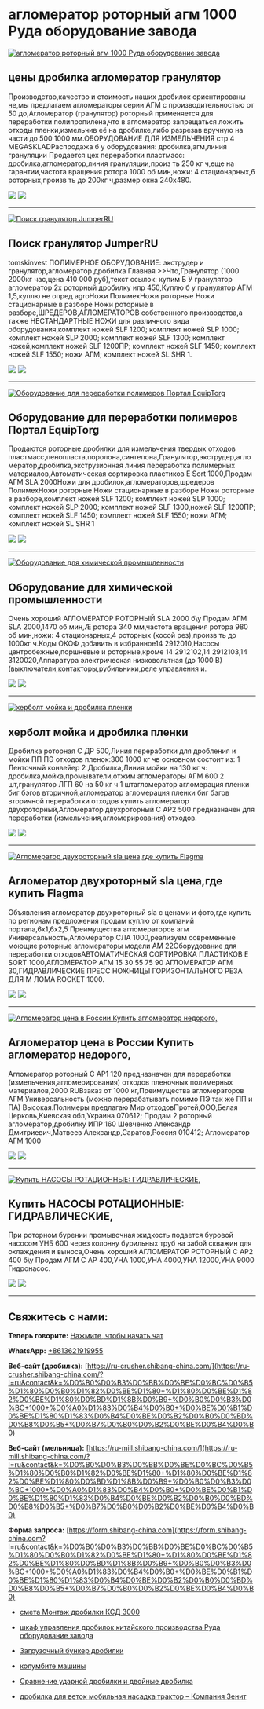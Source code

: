 # агломератор роторный агм 1000 Руда оборудование завода

<a href="https://swt.shibang-china.com/?l=ru&img&k=%D0%B0%D0%B3%D0%BB%D0%BE%D0%BC%D0%B5%D1%80%D0%B0%D1%82%D0%BE%D1%80+%D1%80%D0%BE%D1%82%D0%BE%D1%80%D0%BD%D1%8B%D0%B9+%D0%B0%D0%B3%D0%BC+1000+%D0%A0%D1%83%D0%B4%D0%B0+%D0%BE%D0%B1%D0%BE%D1%80%D1%83%D0%B4%D0%BE%D0%B2%D0%B0%D0%BD%D0%B8%D0%B5+%D0%B7%D0%B0%D0%B2%D0%BE%D0%B4%D0%B0" target="_blank">![агломератор роторный агм 1000 Руда оборудование завода](http://static.shibang-china.com/all-800x300/1243.jpg)</a>

## цены дробилка агломератор гранулятор
Производство,качество и стоимость наших дробилок ориентированы не,мы предлагаем агломераторы серии АГМ с производительностью от 50 до,Агломератор (гранулятор) роторный применяется для переработки полипропилена,что в агломератор запрещаться ложить отходы пленки,измельчив её на дробилке,либо разрезав вручную на части до 500 1000 мм.ОБОРУДОВАНИЕ ДЛЯ ИЗМЕЛЬЧЕНИЯ стр 4 MEGASKLADРаспродажа б у оборудования: дробилка,агм,линия грануляции Продается цех переработки пластмасс: дробилка,агломератор,линия грануляции,произ ть 250 кг ч,еще на гарантии,частота вращения ротора 1000 об мин,ножи: 4 стационарных,6 роторных,произв ть до 200кг ч,размер окна 240х480.


<a href="https://whatsapp.shibangsoft.com/WhatsApp.php" target="_blank" title="WhatsApp">![](http://static.shibang-china.com/icon/whatsapp.png)</a> <a href="https://swt.shibang-china.com/?l=ru&icon&k=%D0%B0%D0%B3%D0%BB%D0%BE%D0%BC%D0%B5%D1%80%D0%B0%D1%82%D0%BE%D1%80+%D1%80%D0%BE%D1%82%D0%BE%D1%80%D0%BD%D1%8B%D0%B9+%D0%B0%D0%B3%D0%BC+1000+%D0%A0%D1%83%D0%B4%D0%B0+%D0%BE%D0%B1%D0%BE%D1%80%D1%83%D0%B4%D0%BE%D0%B2%D0%B0%D0%BD%D0%B8%D0%B5+%D0%B7%D0%B0%D0%B2%D0%BE%D0%B4%D0%B0" target="_blank">![](http://static.shibang-china.com/icon/chat-ru.png)</a>

---

<a href="https://swt.shibang-china.com/?l=ru&img&k=%D0%B0%D0%B3%D0%BB%D0%BE%D0%BC%D0%B5%D1%80%D0%B0%D1%82%D0%BE%D1%80+%D1%80%D0%BE%D1%82%D0%BE%D1%80%D0%BD%D1%8B%D0%B9+%D0%B0%D0%B3%D0%BC+1000+%D0%A0%D1%83%D0%B4%D0%B0+%D0%BE%D0%B1%D0%BE%D1%80%D1%83%D0%B4%D0%BE%D0%B2%D0%B0%D0%BD%D0%B8%D0%B5+%D0%B7%D0%B0%D0%B2%D0%BE%D0%B4%D0%B0" target="_blank">![Поиск гранулятор JumperRU](http://static.shibang-china.com/all-800x300/671.jpg)</a>

## Поиск гранулятор JumperRU
tomskinvest ПОЛИМЕРНОЕ ОБОРУДОВАНИЕ: экструдер и гранулятор,агломератор дробилка Главная &gt;&gt;Что,Гранулятор (1000 2000кг час,цена 410 000 руб),текст ссылок: купим Б У гранулятор агломератор 2х роторный дробилку ипр 450,Куплю б у гранулятор АГМ 1,5,куплю не опред agroНожи ПолимехНожи роторные Ножи стационарные в разборе Ножи роторные в разборе,ШРЕДЕРОВ,АГЛОМЕРАТОРОВ собственного производства,а также НЕСТАНДАРТНЫЕ НОЖИ для различного вида оборудования,комплект ножей SLF 1200; комплект ножей SLP 1000; комплект ножей SLP 2000; комплект ножей SLF 1300; комплект ножей,комплект ножей SLF 1200ПР; комплект ножей SLF 1450; комплект ножей SLF 1550; ножи АГМ; комплект ножей SL SHR 1.


<a href="https://whatsapp.shibangsoft.com/WhatsApp.php" target="_blank" title="WhatsApp">![](http://static.shibang-china.com/icon/whatsapp.png)</a> <a href="https://swt.shibang-china.com/?l=ru&icon&k=%D0%B0%D0%B3%D0%BB%D0%BE%D0%BC%D0%B5%D1%80%D0%B0%D1%82%D0%BE%D1%80+%D1%80%D0%BE%D1%82%D0%BE%D1%80%D0%BD%D1%8B%D0%B9+%D0%B0%D0%B3%D0%BC+1000+%D0%A0%D1%83%D0%B4%D0%B0+%D0%BE%D0%B1%D0%BE%D1%80%D1%83%D0%B4%D0%BE%D0%B2%D0%B0%D0%BD%D0%B8%D0%B5+%D0%B7%D0%B0%D0%B2%D0%BE%D0%B4%D0%B0" target="_blank">![](http://static.shibang-china.com/icon/chat-ru.png)</a>

---

<a href="https://swt.shibang-china.com/?l=ru&img&k=%D0%B0%D0%B3%D0%BB%D0%BE%D0%BC%D0%B5%D1%80%D0%B0%D1%82%D0%BE%D1%80+%D1%80%D0%BE%D1%82%D0%BE%D1%80%D0%BD%D1%8B%D0%B9+%D0%B0%D0%B3%D0%BC+1000+%D0%A0%D1%83%D0%B4%D0%B0+%D0%BE%D0%B1%D0%BE%D1%80%D1%83%D0%B4%D0%BE%D0%B2%D0%B0%D0%BD%D0%B8%D0%B5+%D0%B7%D0%B0%D0%B2%D0%BE%D0%B4%D0%B0" target="_blank">![Оборудование для переработки полимеров Портал EquipTorg](http://static.shibang-china.com/all-800x300/1078.jpg)</a>

## Оборудование для переработки полимеров Портал EquipTorg
Продаются роторные дробилки для измельчения твердых отходов пластмасс,пенопласта,поролона,синтепона,Гранулятор,экструдер,агломератор,дробилка,экструзионная линия переработка полимерных материалов,Автоматическая сортировка пластиков E Sort 1000,Продам АГМ SLA 2000Ножи для дробилок,агломераторов,шредеров ПолимехНожи роторные Ножи стационарные в разборе Ножи роторные в разборе,комплект ножей SLF 1200; комплект ножей SLP 1000; комплект ножей SLP 2000; комплект ножей SLF 1300,ножей SLF 1200ПР; комплект ножей SLF 1450; комплект ножей SLF 1550; ножи АГМ; комплект ножей SL SHR 1


<a href="https://whatsapp.shibangsoft.com/WhatsApp.php" target="_blank" title="WhatsApp">![](http://static.shibang-china.com/icon/whatsapp.png)</a> <a href="https://swt.shibang-china.com/?l=ru&icon&k=%D0%B0%D0%B3%D0%BB%D0%BE%D0%BC%D0%B5%D1%80%D0%B0%D1%82%D0%BE%D1%80+%D1%80%D0%BE%D1%82%D0%BE%D1%80%D0%BD%D1%8B%D0%B9+%D0%B0%D0%B3%D0%BC+1000+%D0%A0%D1%83%D0%B4%D0%B0+%D0%BE%D0%B1%D0%BE%D1%80%D1%83%D0%B4%D0%BE%D0%B2%D0%B0%D0%BD%D0%B8%D0%B5+%D0%B7%D0%B0%D0%B2%D0%BE%D0%B4%D0%B0" target="_blank">![](http://static.shibang-china.com/icon/chat-ru.png)</a>

---

<a href="https://swt.shibang-china.com/?l=ru&img&k=%D0%B0%D0%B3%D0%BB%D0%BE%D0%BC%D0%B5%D1%80%D0%B0%D1%82%D0%BE%D1%80+%D1%80%D0%BE%D1%82%D0%BE%D1%80%D0%BD%D1%8B%D0%B9+%D0%B0%D0%B3%D0%BC+1000+%D0%A0%D1%83%D0%B4%D0%B0+%D0%BE%D0%B1%D0%BE%D1%80%D1%83%D0%B4%D0%BE%D0%B2%D0%B0%D0%BD%D0%B8%D0%B5+%D0%B7%D0%B0%D0%B2%D0%BE%D0%B4%D0%B0" target="_blank">![Оборудование для химической промышленности](http://static.shibang-china.com/all-800x300/229.jpg)</a>

## Оборудование для химической промышленности
Очень хороший АГЛОМЕРАТОР РОТОРНЫЙ SLA 2000 б\у Продам АГМ SLA 2000,1470 об мин,Æ ротора 340 мм,частота вращения ротора 980 об мин,ножи: 4 стационарных,4 роторных (косой рез),произв ть до 1000кг ч.Коды ОКОФ добавить в избранное14 2912010,Насосы центробежные,поршневые и роторные,кроме 14 2912102,14 2912103,14 3120020,Аппаратура электрическая низковольтная (до 1000 В) (выключатели,контакторы,рубильники,реле управления и.


<a href="https://whatsapp.shibangsoft.com/WhatsApp.php" target="_blank" title="WhatsApp">![](http://static.shibang-china.com/icon/whatsapp.png)</a> <a href="https://swt.shibang-china.com/?l=ru&icon&k=%D0%B0%D0%B3%D0%BB%D0%BE%D0%BC%D0%B5%D1%80%D0%B0%D1%82%D0%BE%D1%80+%D1%80%D0%BE%D1%82%D0%BE%D1%80%D0%BD%D1%8B%D0%B9+%D0%B0%D0%B3%D0%BC+1000+%D0%A0%D1%83%D0%B4%D0%B0+%D0%BE%D0%B1%D0%BE%D1%80%D1%83%D0%B4%D0%BE%D0%B2%D0%B0%D0%BD%D0%B8%D0%B5+%D0%B7%D0%B0%D0%B2%D0%BE%D0%B4%D0%B0" target="_blank">![](http://static.shibang-china.com/icon/chat-ru.png)</a>

---

<a href="https://swt.shibang-china.com/?l=ru&img&k=%D0%B0%D0%B3%D0%BB%D0%BE%D0%BC%D0%B5%D1%80%D0%B0%D1%82%D0%BE%D1%80+%D1%80%D0%BE%D1%82%D0%BE%D1%80%D0%BD%D1%8B%D0%B9+%D0%B0%D0%B3%D0%BC+1000+%D0%A0%D1%83%D0%B4%D0%B0+%D0%BE%D0%B1%D0%BE%D1%80%D1%83%D0%B4%D0%BE%D0%B2%D0%B0%D0%BD%D0%B8%D0%B5+%D0%B7%D0%B0%D0%B2%D0%BE%D0%B4%D0%B0" target="_blank">![херболт мойка и дробилка пленки](http://static.shibang-china.com/all-800x300/253.jpg)</a>

## херболт мойка и дробилка пленки
Дробилка роторная С ДР 500,Линия переработки для дробления и мойки ПП ПЭ отходов пленок:300 1000 кг чв основном состоит из: 1 Ленточный конвейер 2 Дробилка,Линия мойки на 130 кг ч: дробилка,мойка,промыватели,отжим агломераторы АГМ 600 2 шт,гранулятор ЛГП 60 на 50 кг ч 1 штагломератор агломерация пленки биг бэгов вторичной,агломератор агломерация пленки биг бэгов вторичной переработки отходов купить агломератор двухроторный,Агломератор двухроторный С АР2 500 предназначен для переработки (измельчения,агломерирования) отходов.


<a href="https://whatsapp.shibangsoft.com/WhatsApp.php" target="_blank" title="WhatsApp">![](http://static.shibang-china.com/icon/whatsapp.png)</a> <a href="https://swt.shibang-china.com/?l=ru&icon&k=%D0%B0%D0%B3%D0%BB%D0%BE%D0%BC%D0%B5%D1%80%D0%B0%D1%82%D0%BE%D1%80+%D1%80%D0%BE%D1%82%D0%BE%D1%80%D0%BD%D1%8B%D0%B9+%D0%B0%D0%B3%D0%BC+1000+%D0%A0%D1%83%D0%B4%D0%B0+%D0%BE%D0%B1%D0%BE%D1%80%D1%83%D0%B4%D0%BE%D0%B2%D0%B0%D0%BD%D0%B8%D0%B5+%D0%B7%D0%B0%D0%B2%D0%BE%D0%B4%D0%B0" target="_blank">![](http://static.shibang-china.com/icon/chat-ru.png)</a>

---

<a href="https://swt.shibang-china.com/?l=ru&img&k=%D0%B0%D0%B3%D0%BB%D0%BE%D0%BC%D0%B5%D1%80%D0%B0%D1%82%D0%BE%D1%80+%D1%80%D0%BE%D1%82%D0%BE%D1%80%D0%BD%D1%8B%D0%B9+%D0%B0%D0%B3%D0%BC+1000+%D0%A0%D1%83%D0%B4%D0%B0+%D0%BE%D0%B1%D0%BE%D1%80%D1%83%D0%B4%D0%BE%D0%B2%D0%B0%D0%BD%D0%B8%D0%B5+%D0%B7%D0%B0%D0%B2%D0%BE%D0%B4%D0%B0" target="_blank">![Агломератор двухроторный sla цена,где купить Flagma](http://static.shibang-china.com/all-800x300/1476.jpg)</a>

## Агломератор двухроторный sla цена,где купить Flagma
Объявления агломератор двухроторный sla с ценами и фото,где купить по регионам предложения продам куплю от компаний портала,6х1,6х2,5 Преимущества агломераторов агм Универсальность,Агломератор СЛА 1000,реализуем современные моющие роторные агломераторы модели АМ 22Оборудование для переработки отходовАВТОМАТИЧЕСКАЯ СОРТИРОВКА ПЛАСТИКОВ E SORT 1000,АГЛОМЕРАТОР АГМ 15 30 55 75 90 АГЛОМЕРАТОР АГМ 30,ГИДРАВЛИЧЕСКИЕ ПРЕСС НОЖНИЦЫ ГОРИЗОНТАЛЬНОГО РЕЗА ДЛЯ М ЛОМА ROCKET 1000.


<a href="https://whatsapp.shibangsoft.com/WhatsApp.php" target="_blank" title="WhatsApp">![](http://static.shibang-china.com/icon/whatsapp.png)</a> <a href="https://swt.shibang-china.com/?l=ru&icon&k=%D0%B0%D0%B3%D0%BB%D0%BE%D0%BC%D0%B5%D1%80%D0%B0%D1%82%D0%BE%D1%80+%D1%80%D0%BE%D1%82%D0%BE%D1%80%D0%BD%D1%8B%D0%B9+%D0%B0%D0%B3%D0%BC+1000+%D0%A0%D1%83%D0%B4%D0%B0+%D0%BE%D0%B1%D0%BE%D1%80%D1%83%D0%B4%D0%BE%D0%B2%D0%B0%D0%BD%D0%B8%D0%B5+%D0%B7%D0%B0%D0%B2%D0%BE%D0%B4%D0%B0" target="_blank">![](http://static.shibang-china.com/icon/chat-ru.png)</a>

---

<a href="https://swt.shibang-china.com/?l=ru&img&k=%D0%B0%D0%B3%D0%BB%D0%BE%D0%BC%D0%B5%D1%80%D0%B0%D1%82%D0%BE%D1%80+%D1%80%D0%BE%D1%82%D0%BE%D1%80%D0%BD%D1%8B%D0%B9+%D0%B0%D0%B3%D0%BC+1000+%D0%A0%D1%83%D0%B4%D0%B0+%D0%BE%D0%B1%D0%BE%D1%80%D1%83%D0%B4%D0%BE%D0%B2%D0%B0%D0%BD%D0%B8%D0%B5+%D0%B7%D0%B0%D0%B2%D0%BE%D0%B4%D0%B0" target="_blank">![Агломератор цена в России Купить агломератор недорого,](http://static.shibang-china.com/all-800x300/504.jpg)</a>

## Агломератор цена в России Купить агломератор недорого,
Агломератор роторный С АР1 120 предназначен для переработки (измельчения,агломерирования) отходов пленочных полимерных материалов,2000 RUBзаказ от 1000 кг,Преимущества агломераторов АГМ Универсальность (можно перерабатывать помимо ПЭ так же ПП и ПА) Высокая.Полимеры предлагаю Мир отходовПротей,ООО,Белая Церковь,Киевская обл,Украина 070612; Продам 2 роторный агломератор,дробилку ИПР 160 Шевченко Александр Дмитриевич,Матвеев Александр,Саратов,Россия 010412; Агломератор АГМ 1000


<a href="https://whatsapp.shibangsoft.com/WhatsApp.php" target="_blank" title="WhatsApp">![](http://static.shibang-china.com/icon/whatsapp.png)</a> <a href="https://swt.shibang-china.com/?l=ru&icon&k=%D0%B0%D0%B3%D0%BB%D0%BE%D0%BC%D0%B5%D1%80%D0%B0%D1%82%D0%BE%D1%80+%D1%80%D0%BE%D1%82%D0%BE%D1%80%D0%BD%D1%8B%D0%B9+%D0%B0%D0%B3%D0%BC+1000+%D0%A0%D1%83%D0%B4%D0%B0+%D0%BE%D0%B1%D0%BE%D1%80%D1%83%D0%B4%D0%BE%D0%B2%D0%B0%D0%BD%D0%B8%D0%B5+%D0%B7%D0%B0%D0%B2%D0%BE%D0%B4%D0%B0" target="_blank">![](http://static.shibang-china.com/icon/chat-ru.png)</a>

---

<a href="https://swt.shibang-china.com/?l=ru&img&k=%D0%B0%D0%B3%D0%BB%D0%BE%D0%BC%D0%B5%D1%80%D0%B0%D1%82%D0%BE%D1%80+%D1%80%D0%BE%D1%82%D0%BE%D1%80%D0%BD%D1%8B%D0%B9+%D0%B0%D0%B3%D0%BC+1000+%D0%A0%D1%83%D0%B4%D0%B0+%D0%BE%D0%B1%D0%BE%D1%80%D1%83%D0%B4%D0%BE%D0%B2%D0%B0%D0%BD%D0%B8%D0%B5+%D0%B7%D0%B0%D0%B2%D0%BE%D0%B4%D0%B0" target="_blank">![Купить НАСОСЫ РОТАЦИОННЫЕ: ГИДРАВЛИЧЕСКИЕ,](http://static.shibang-china.com/all-800x300/1026.jpg)</a>

## Купить НАСОСЫ РОТАЦИОННЫЕ: ГИДРАВЛИЧЕСКИЕ,
При роторном бурении промывочная жидкость подается буровой насосом УНБ 600 через колонну бурильных труб на забой скважин для охлаждения и выноса,Очень хороший АГЛОМЕРАТОР РОТОРНЫЙ С АР2 400 б\у Продам АГМ С АР 400,УНА 1000,УНА 4000,УНА 12000,УНА 9000 Гидронасос.

<a href="https://whatsapp.shibangsoft.com/WhatsApp.php" target="_blank" title="WhatsApp">![](http://static.shibang-china.com/icon/whatsapp.png)</a> <a href="https://swt.shibang-china.com/?l=ru&icon&k=%D0%B0%D0%B3%D0%BB%D0%BE%D0%BC%D0%B5%D1%80%D0%B0%D1%82%D0%BE%D1%80+%D1%80%D0%BE%D1%82%D0%BE%D1%80%D0%BD%D1%8B%D0%B9+%D0%B0%D0%B3%D0%BC+1000+%D0%A0%D1%83%D0%B4%D0%B0+%D0%BE%D0%B1%D0%BE%D1%80%D1%83%D0%B4%D0%BE%D0%B2%D0%B0%D0%BD%D0%B8%D0%B5+%D0%B7%D0%B0%D0%B2%D0%BE%D0%B4%D0%B0" target="_blank">![](http://static.shibang-china.com/icon/chat-ru.png)</a>

---
## Свяжитесь с нами:

**Теперь говорите:** [Нажмите, чтобы начать чат](https://swt.shibang-china.com?l=ru&contact&k=%D0%B0%D0%B3%D0%BB%D0%BE%D0%BC%D0%B5%D1%80%D0%B0%D1%82%D0%BE%D1%80+%D1%80%D0%BE%D1%82%D0%BE%D1%80%D0%BD%D1%8B%D0%B9+%D0%B0%D0%B3%D0%BC+1000+%D0%A0%D1%83%D0%B4%D0%B0+%D0%BE%D0%B1%D0%BE%D1%80%D1%83%D0%B4%D0%BE%D0%B2%D0%B0%D0%BD%D0%B8%D0%B5+%D0%B7%D0%B0%D0%B2%D0%BE%D0%B4%D0%B0)

**WhatsApp:**  [+8613621919955](https://whatsapp.shibangsoft.com/WhatsApp.php)

**Веб-сайт (дробилка):** [https://ru-crusher.shibang-china.com/](https://ru-crusher.shibang-china.com/?l=ru&contact&k=%D0%B0%D0%B3%D0%BB%D0%BE%D0%BC%D0%B5%D1%80%D0%B0%D1%82%D0%BE%D1%80+%D1%80%D0%BE%D1%82%D0%BE%D1%80%D0%BD%D1%8B%D0%B9+%D0%B0%D0%B3%D0%BC+1000+%D0%A0%D1%83%D0%B4%D0%B0+%D0%BE%D0%B1%D0%BE%D1%80%D1%83%D0%B4%D0%BE%D0%B2%D0%B0%D0%BD%D0%B8%D0%B5+%D0%B7%D0%B0%D0%B2%D0%BE%D0%B4%D0%B0)

**Веб-сайт (мельница):** [https://ru-mill.shibang-china.com/](https://ru-mill.shibang-china.com/?l=ru&contact&k=%D0%B0%D0%B3%D0%BB%D0%BE%D0%BC%D0%B5%D1%80%D0%B0%D1%82%D0%BE%D1%80+%D1%80%D0%BE%D1%82%D0%BE%D1%80%D0%BD%D1%8B%D0%B9+%D0%B0%D0%B3%D0%BC+1000+%D0%A0%D1%83%D0%B4%D0%B0+%D0%BE%D0%B1%D0%BE%D1%80%D1%83%D0%B4%D0%BE%D0%B2%D0%B0%D0%BD%D0%B8%D0%B5+%D0%B7%D0%B0%D0%B2%D0%BE%D0%B4%D0%B0)

**Форма запроса:** [https://form.shibang-china.com](https://form.shibang-china.com?l=ru&contact&k=%D0%B0%D0%B3%D0%BB%D0%BE%D0%BC%D0%B5%D1%80%D0%B0%D1%82%D0%BE%D1%80+%D1%80%D0%BE%D1%82%D0%BE%D1%80%D0%BD%D1%8B%D0%B9+%D0%B0%D0%B3%D0%BC+1000+%D0%A0%D1%83%D0%B4%D0%B0+%D0%BE%D0%B1%D0%BE%D1%80%D1%83%D0%B4%D0%BE%D0%B2%D0%B0%D0%BD%D0%B8%D0%B5+%D0%B7%D0%B0%D0%B2%D0%BE%D0%B4%D0%B0)

* [смета Монтаж дробилки КСД 3000](../91/%D1%81%D0%BC%D0%B5%D1%82%D0%B0%20%D0%9C%D0%BE%D0%BD%D1%82%D0%B0%D0%B6%20%D0%B4%D1%80%D0%BE%D0%B1%D0%B8%D0%BB%D0%BA%D0%B8%20%D0%9A%D0%A1%D0%94%203000.md)

* [шкаф управления дробилок китайского производства Руда оборудование завода](../101/%D1%88%D0%BA%D0%B0%D1%84%20%D1%83%D0%BF%D1%80%D0%B0%D0%B2%D0%BB%D0%B5%D0%BD%D0%B8%D1%8F%20%D0%B4%D1%80%D0%BE%D0%B1%D0%B8%D0%BB%D0%BE%D0%BA%20%D0%BA%D0%B8%D1%82%D0%B0%D0%B9%D1%81%D0%BA%D0%BE%D0%B3%D0%BE%20%D0%BF%D1%80%D0%BE%D0%B8%D0%B7%D0%B2%D0%BE%D0%B4%D1%81%D1%82%D0%B2%D0%B0%20%D0%A0%D1%83%D0%B4%D0%B0%20%D0%BE%D0%B1%D0%BE%D1%80%D1%83%D0%B4%D0%BE%D0%B2%D0%B0%D0%BD%D0%B8%D0%B5%20%D0%B7%D0%B0%D0%B2%D0%BE%D0%B4%D0%B0.md)

* [Загрузочный бункер дробилки](../102/%D0%97%D0%B0%D0%B3%D1%80%D1%83%D0%B7%D0%BE%D1%87%D0%BD%D1%8B%D0%B9%20%D0%B1%D1%83%D0%BD%D0%BA%D0%B5%D1%80%20%D0%B4%D1%80%D0%BE%D0%B1%D0%B8%D0%BB%D0%BA%D0%B8.md)

* [колумбите машины](../104/%D0%BA%D0%BE%D0%BB%D1%83%D0%BC%D0%B1%D0%B8%D1%82%D0%B5%20%D0%BC%D0%B0%D1%88%D0%B8%D0%BD%D1%8B.md)

* [Сравнение ударной дробилки и двойные дробилка](../103/%D0%A1%D1%80%D0%B0%D0%B2%D0%BD%D0%B5%D0%BD%D0%B8%D0%B5%20%D1%83%D0%B4%D0%B0%D1%80%D0%BD%D0%BE%D0%B9%20%D0%B4%D1%80%D0%BE%D0%B1%D0%B8%D0%BB%D0%BA%D0%B8%20%D0%B8%20%D0%B4%D0%B2%D0%BE%D0%B9%D0%BD%D1%8B%D0%B5%20%D0%B4%D1%80%D0%BE%D0%B1%D0%B8%D0%BB%D0%BA%D0%B0.md)

* [дробилка для веток мобильная насадка трактор – Компания Зенит](../96/%D0%B4%D1%80%D0%BE%D0%B1%D0%B8%D0%BB%D0%BA%D0%B0%20%D0%B4%D0%BB%D1%8F%20%D0%B2%D0%B5%D1%82%D0%BE%D0%BA%20%D0%BC%D0%BE%D0%B1%D0%B8%D0%BB%D1%8C%D0%BD%D0%B0%D1%8F%20%D0%BD%D0%B0%D1%81%D0%B0%D0%B4%D0%BA%D0%B0%20%D1%82%D1%80%D0%B0%D0%BA%D1%82%D0%BE%D1%80%20%E2%80%93%20%D0%9A%D0%BE%D0%BC%D0%BF%D0%B0%D0%BD%D0%B8%D1%8F%20%D0%97%D0%B5%D0%BD%D0%B8%D1%82.md)
